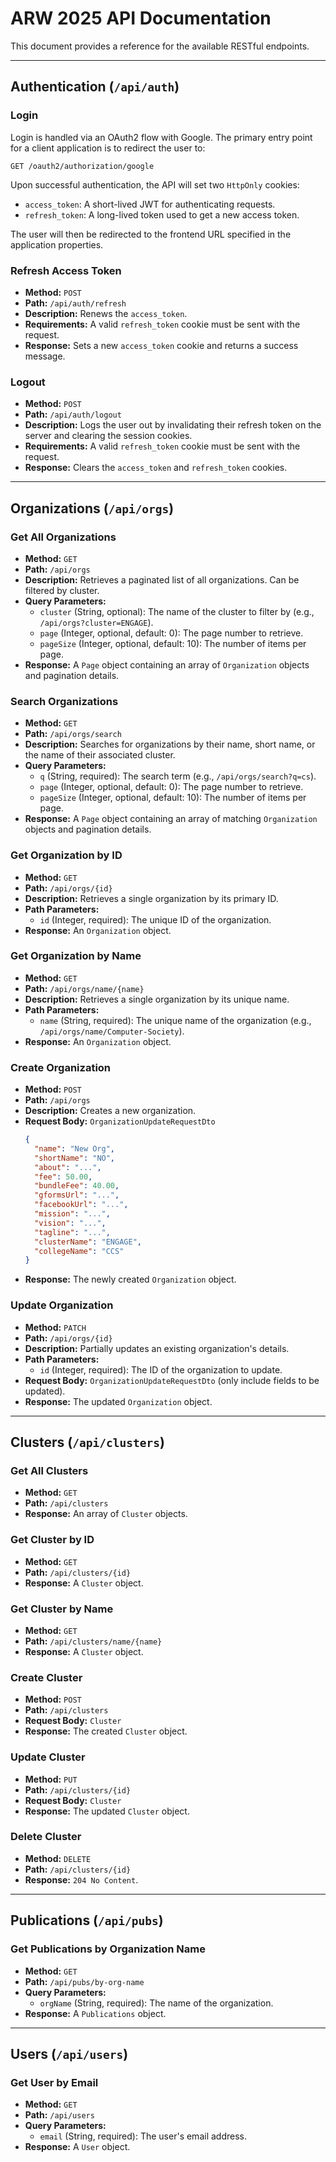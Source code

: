 # ARW 2025 API Documentation

This document provides a reference for the available RESTful endpoints.

---

## Authentication (`/api/auth`)

### Login

Login is handled via an OAuth2 flow with Google. The primary entry point for a client application is to redirect the user to:

`GET /oauth2/authorization/google`

Upon successful authentication, the API will set two `HttpOnly` cookies:
- `access_token`: A short-lived JWT for authenticating requests.
- `refresh_token`: A long-lived token used to get a new access token.

The user will then be redirected to the frontend URL specified in the application properties.

### Refresh Access Token

- **Method:** `POST`
- **Path:** `/api/auth/refresh`
- **Description:** Renews the `access_token`.
- **Requirements:** A valid `refresh_token` cookie must be sent with the request.
- **Response:** Sets a new `access_token` cookie and returns a success message.

### Logout

- **Method:** `POST`
- **Path:** `/api/auth/logout`
- **Description:** Logs the user out by invalidating their refresh token on the server and clearing the session cookies.
- **Requirements:** A valid `refresh_token` cookie must be sent with the request.
- **Response:** Clears the `access_token` and `refresh_token` cookies.

---

## Organizations (`/api/orgs`)

### Get All Organizations

- **Method:** `GET`
- **Path:** `/api/orgs`
- **Description:** Retrieves a paginated list of all organizations. Can be filtered by cluster.
- **Query Parameters:**
  - `cluster` (String, optional): The name of the cluster to filter by (e.g., `/api/orgs?cluster=ENGAGE`).
  - `page` (Integer, optional, default: 0): The page number to retrieve.
  - `pageSize` (Integer, optional, default: 10): The number of items per page.
- **Response:** A `Page` object containing an array of `Organization` objects and pagination details.

### Search Organizations

- **Method:** `GET`
- **Path:** `/api/orgs/search`
- **Description:** Searches for organizations by their name, short name, or the name of their associated cluster.
- **Query Parameters:**
  - `q` (String, required): The search term (e.g., `/api/orgs/search?q=cs`).
  - `page` (Integer, optional, default: 0): The page number to retrieve.
  - `pageSize` (Integer, optional, default: 10): The number of items per page.
- **Response:** A `Page` object containing an array of matching `Organization` objects and pagination details.

### Get Organization by ID

- **Method:** `GET`
- **Path:** `/api/orgs/{id}`
- **Description:** Retrieves a single organization by its primary ID.
- **Path Parameters:**
  - `id` (Integer, required): The unique ID of the organization.
- **Response:** An `Organization` object.

### Get Organization by Name

- **Method:** `GET`
- **Path:** `/api/orgs/name/{name}`
- **Description:** Retrieves a single organization by its unique name.
- **Path Parameters:**
  - `name` (String, required): The unique name of the organization (e.g., `/api/orgs/name/Computer-Society`).
- **Response:** An `Organization` object.

### Create Organization

- **Method:** `POST`
- **Path:** `/api/orgs`
- **Description:** Creates a new organization.
- **Request Body:** `OrganizationUpdateRequestDto`
  ```json
  {
    "name": "New Org",
    "shortName": "NO",
    "about": "...",
    "fee": 50.00,
    "bundleFee": 40.00,
    "gformsUrl": "...",
    "facebookUrl": "...",
    "mission": "...",
    "vision": "...",
    "tagline": "...",
    "clusterName": "ENGAGE",
    "collegeName": "CCS"
  }
  ```
- **Response:** The newly created `Organization` object.

### Update Organization

- **Method:** `PATCH`
- **Path:** `/api/orgs/{id}`
- **Description:** Partially updates an existing organization's details.
- **Path Parameters:**
  - `id` (Integer, required): The ID of the organization to update.
- **Request Body:** `OrganizationUpdateRequestDto` (only include fields to be updated).
- **Response:** The updated `Organization` object.

---

## Clusters (`/api/clusters`)

### Get All Clusters

- **Method:** `GET`
- **Path:** `/api/clusters`
- **Response:** An array of `Cluster` objects.

### Get Cluster by ID

- **Method:** `GET`
- **Path:** `/api/clusters/{id}`
- **Response:** A `Cluster` object.

### Get Cluster by Name

- **Method:** `GET`
- **Path:** `/api/clusters/name/{name}`
- **Response:** A `Cluster` object.

### Create Cluster

- **Method:** `POST`
- **Path:** `/api/clusters`
- **Request Body:** `Cluster`
- **Response:** The created `Cluster` object.

### Update Cluster

- **Method:** `PUT`
- **Path:** `/api/clusters/{id}`
- **Request Body:** `Cluster`
- **Response:** The updated `Cluster` object.

### Delete Cluster

- **Method:** `DELETE`
- **Path:** `/api/clusters/{id}`
- **Response:** `204 No Content`.

---

## Publications (`/api/pubs`)

### Get Publications by Organization Name

- **Method:** `GET`
- **Path:** `/api/pubs/by-org-name`
- **Query Parameters:**
  - `orgName` (String, required): The name of the organization.
- **Response:** A `Publications` object.

---

## Users (`/api/users`)

### Get User by Email

- **Method:** `GET`
- **Path:** `/api/users`
- **Query Parameters:**
  - `email` (String, required): The user's email address.
- **Response:** A `User` object.
